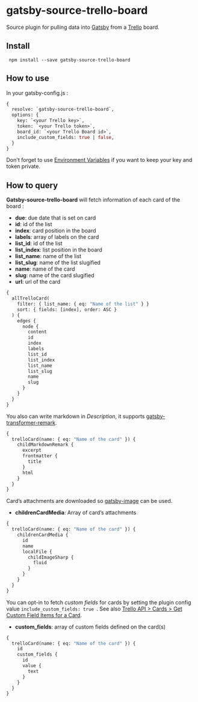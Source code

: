 # gatsby-source-trello-board

Source plugin for pulling data into [Gatsby](https://www.gatsbyjs.org/) from a [Trello](https://trello.com) board.

## Install

```
 npm install --save gatsby-source-trello-board
```

## How to use

In your gatsby-config.js :

```graphql
{
  resolve: `gatsby-source-trello-board`,
  options: {
    key: `<your Trello key>`,
    token: `<your Trello token>`,
    board_id: `<your Trello Board id>`,
    include_custom_fields: true | false,
  }
}
```

Don't forget to use [Environment Variables](https://www.gatsbyjs.org/docs/environment-variables/) if you want to keep your key and token private.

## How to query

**Gatsby-source-trello-board** will fetch information of each card of the board :

- **due**: due date that is set on card
- **id**: id of the list
- **index**: card position in the board
- **labels**: array of labels on the card
- **list_id**: id of the list
- **list_index**: list position in the board
- **list_name**: name of the list
- **list_slug**: name of the list slugified
- **name**: name of the card
- **slug**: name of the card slugified
- **url**: url of the card

```graphql
{
  allTrelloCard(
    filter: { list_name: { eq: "Name of the list" } }
    sort: { fields: [index], order: ASC }
  ) {
    edges {
      node {
        content
        id
        index
        labels
        list_id
        list_index
        list_name
        list_slug
        name
        slug
      }
    }
  }
}
```

You also can write markdown in _Description_, it supports [gatsby-transformer-remark](https://www.gatsbyjs.org/packages/gatsby-transformer-remark/).

```graphql
{
  trelloCard(name: { eq: "Name of the card" }) {
    childMarkdownRemark {
      excerpt
      frontmatter {
        title
      }
      html
    }
  }
}
```

Card’s attachments are downloaded so [gatsby-image](https://www.gatsbyjs.org/packages/gatsby-image/) can be used.

- **childrenCardMedia**: Array of card’s attachments

```graphql
{
  trelloCard(name: { eq: "Name of the card" }) {
    childrenCardMedia {
      id
      name
      localFile {
        childImageSharp {
          fluid
        }
      }
    }
  }
}
```

You can opt-in to fetch _custom fields_ for cards by setting the plugin config value `include_custom_fields: true `.
See also [Trello API > Cards > Get Custom Field Items for a Card](https://developer.atlassian.com/cloud/trello/rest/api-group-cards/#api-cards-id-customfielditems-get).

- **custom_fields**: array of custom fields defined on the card(s)

```graphql
{
  trelloCard(name: { eq: "Name of the card" }) {
    id
    custom_fields {
      id
      value {
        text
      }
    }
  }
}
```
